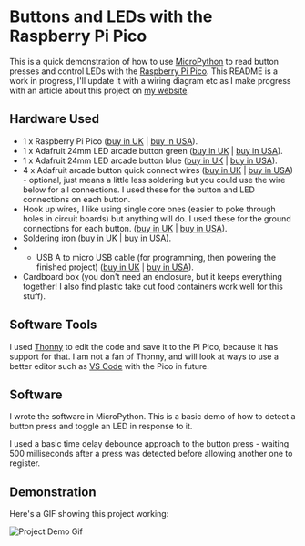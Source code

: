 # Buttons and LEDs with the Raspberry Pi Pico

This is a quick demonstration of how to use [MicroPython](http://micropython.org/) to read button presses and control LEDs with the [Raspberry Pi Pico](https://www.raspberrypi.org/products/raspberry-pi-pico/).  This README is a work in progress, I'll update it with a wiring diagram etc as I make progress with an article about this project on [my website](https://simonprickett.dev/).

## Hardware Used

* 1 x Raspberry Pi Pico ([buy in UK](https://shop.pimoroni.com/products/raspberry-pi-pico) | [buy in USA](https://www.adafruit.com/product/4864)).
* 1 x Adafruit 24mm LED arcade button green ([buy in UK](https://thepihut.com/products/mini-led-arcade-button-24mm-green) | [buy in USA](https://www.adafruit.com/product/3433)).
* 1 x Adafruit 24mm LED arcade button blue ([buy in UK](https://thepihut.com/products/mini-led-arcade-button-24mm-translucent-blue) | [buy in USA](https://www.adafruit.com/product/3432)).
* 4 x Adafruit arcade button quick connect wires ([buy in UK](https://thepihut.com/products/arcade-button-quick-connect-wire-pairs-0-11-10-pack) | [buy in USA](https://www.adafruit.com/product/1152)) - optional, just means a little less soldering but you could use the wire below for all connections.  I used these for the button and LED connections on each button.
* Hook up wires, I like using single core ones (easier to poke through holes in circuit boards) but anything will do.  I used these for the ground connections for each button. ([buy in UK](https://thepihut.com/products/hook-up-wire-spool-set-22awg-solid-core-6-x-25-ft) | [buy in USA](https://www.adafruit.com/product/1311)).
* Soldering iron ([buy in UK](https://shop.pimoroni.com/products/antex-xs25-soldering-iron-uk-plug) | [buy in USA](https://www.adafruit.com/product/3685)).
* * USB A to micro USB cable (for programming, then powering the finished project) ([buy in UK](https://shop.pimoroni.com/products/usb-a-to-microb-cable-black) | [buy in USA](https://www.adafruit.com/product/2185)).
* Cardboard box (you don't need an enclosure, but it keeps everything together!  I also find plastic take out food containers work well for this stuff).

## Software Tools

I used [Thonny](https://thonny.org/) to edit the code and save it to the Pi Pico, because it has support for that.  I am not a fan of Thonny, and will look at ways to use a better editor such as [VS Code](https://code.visualstudio.com/) with the Pico in future.

## Software

I wrote the software in MicroPython.  This is a basic demo of how to detect a button press and toggle an LED in response to it.

I used a basic time delay debounce approach to the button press - waiting 500 milliseconds after a press was detected before allowing another one to register.

## Demonstration

Here's a GIF showing this project working:

![Project Demo Gif](https://i.makeagif.com/media/3-06-2021/GHc9dF.gif)
